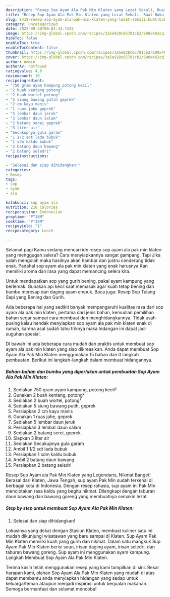 ```yaml
---
description: "Resep Sop Ayam Ala Pak Min Klaten yang Lezat Sekali, Buat Buka Puasa Sempurna"
title: "Resep Sop Ayam Ala Pak Min Klaten yang Lezat Sekali, Buat Buka Puasa Sempurna"
slug: 1419-resep-sop-ayam-ala-pak-min-klaten-yang-lezat-sekali-buat-buka-puasa-sempurna
category: Uncategorized
date: 2022-09-30T00:03:44.724Z
image: https://img-global.cpcdn.com/recipes/3a5e928c05781cb2/680x482cq70/sop-ayam-ala-pak-min-klaten-foto-resep-utama.jpg
hideToc: false
enableToc: true
enableTocContent: false
thumbnail: https://img-global.cpcdn.com/recipes/3a5e928c05781cb2/680x482cq70/sop-ayam-ala-pak-min-klaten-foto-resep-utama.jpg
cover: https://img-global.cpcdn.com/recipes/3a5e928c05781cb2/680x482cq70/sop-ayam-ala-pak-min-klaten-foto-resep-utama.jpg
author: Admin
authorAv: notfound
ratingvalue: 4.8
reviewcount: 19
recipeingredient:
- "750 gram ayam kampung potong kecil"
- "2 buah kentang potong"
- "2 buah wortel potong"
- "5 siung bawang putih geprek"
- "2 cm kayu manis"
- "1 ruas jahe geprek"
- "5 lembar daun jeruk"
- "3 lembar daun salam"
- "2 batang serei geprek"
- "3 liter air"
- "Secukupnya gula garam"
- "1 1/2 sdt lada bubuk"
- "1 sdm kaldu bubuk"
- "2 batang daun bawang"
- "2 batang seledri"
recipeinstructions:

- "Selesai dan siap dihidangkan!"
categories:
- Resep
tags:
- sop
- ayam
- ala

katakunci: sop ayam ala 
nutrition: 210 calories
recipecuisine: Indonesian
preptime: "PT18M"
cooktime: "PT34M"
recipeyield: "1"
recipecategory: Lunch

---
```



Selamat pagi Kamu sedang mencari ide resep sop ayam ala pak min klaten yang menggugah selera? Cara menyiapkannya sangat gampang. Tapi Jika salah mengolah maka hasilnya akan hambar dan justru cenderung tidak enak. Padahal sop ayam ala pak min klaten yang enak harusnya Kan memiliki aroma dan rasa yang dapat memancing selera kita.


Untuk mendapatkan sop yang gurih bening, pakai ayam kampung yang berlemak. Gunakan api kecil saat memasak agar kuah tetap bening dan bumbu meresap dan daging ayam empuk. Baca juga: Resep Sop Tulang Sapi yang Bening dan Gurih.

Ada beberapa hal yang sedikit banyak mempengaruhi kualitas rasa dari sop ayam ala pak min klaten, pertama dari jenis bahan, kemudian pemilihan bahan segar sampai cara membuat dan menghidangkannya. Tidak usah pusing kalau hendak menyiapkan sop ayam ala pak min klaten enak di rumah, karena asal sudah tahu triknya maka hidangan ini dapat jadi suguhan spesial.


Di bawah ini ada beberapa cara mudah dan praktis untuk membuat sop ayam ala pak min klaten yang siap dikreasikan. Anda dapat membuat Sop Ayam Ala Pak Min Klaten menggunakan 15 bahan dan 0 langkah pembuatan. Berikut ini langkah-langkah dalam membuat hidangannya.

<!--inarticleads1-->

##### Bahan-bahan dan bumbu yang diperlukan untuk pembuatan Sop Ayam Ala Pak Min Klaten:

1. Sediakan 750 gram ayam kampung, potong kecil²
1. Gunakan 2 buah kentang, potong²
1. Sediakan 2 buah wortel, potong²
1. Sediakan 5 siung bawang putih, geprek
1. Persiapkan 2 cm kayu manis
1. Gunakan 1 ruas jahe, geprek
1. Sediakan 5 lembar daun jeruk
1. Persiapkan 3 lembar daun salam
1. Sediakan 2 batang serei, geprek
1. Siapkan 3 liter air
1. Sediakan Secukupnya gula garam
1. Ambil 1 1/2 sdt lada bubuk
1. Persiapkan 1 sdm kaldu bubuk
1. Ambil 2 batang daun bawang
1. Persiapkan 2 batang seledri


Resep Sup Ayam ala Pak Min Klaten yang Legendaris, Nikmat Banget! Berasal dari Klaten, Jawa Tengah, sup ayam Pak Min sudah terkenal di berbagai kota di Indonesia. Dengan resep rahasia, sup ayam ini Pak Min menciptakan rasa kaldu yang begitu nikmat. Dilengkapi dengan taburan daun bawang dan bawang goreng yang membuatnya semakin lezat. 

<!--inarticleads2-->

##### Step by step untuk membuat Sop Ayam Ala Pak Min Klaten:


1. Selesai dan siap dihidangkan!

Lokasinya yang dekat dengan Stasiun Klaten, membuat kuliner satu ini mudah dikunjungi wisatawan yang baru sampai di Klaten. Sup Ayam Pak Min Klaten memiliki kuah yang gurih dan nikmat. Dalam satu mangkuk Sup Ayam Pak Min Klaten berisi soun, irisan daging ayam, irisan seledri, dan taburan bawang goreng. Sup ayam ini menggunakan ayam kampung. Langkah Membuat Sop Ayam Ala Pak Min Klaten. 

Terima kasih telah menggunakan resep yang kami tampilkan di sini. Besar harapan kami, olahan Sop Ayam Ala Pak Min Klaten yang mudah di atas dapat membantu anda menyiapkan hidangan yang sedap untuk keluarga/teman ataupun menjadi inspirasi untuk berjualan makanan. Semoga bermanfaat dan selamat mencoba!
